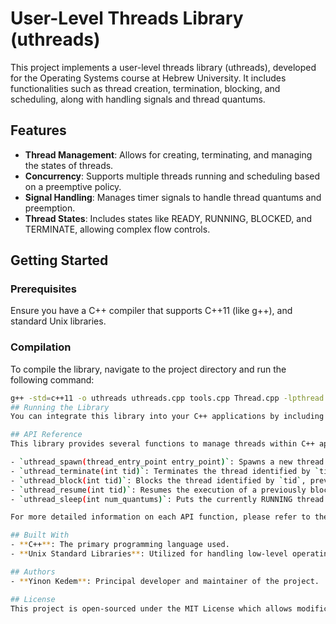 # User-Level Threads Library (uthreads)

This project implements a user-level threads library (uthreads), developed for the Operating Systems course at Hebrew University. It includes functionalities such as thread creation, termination, blocking, and scheduling, along with handling signals and thread quantums.

## Features

- **Thread Management**: Allows for creating, terminating, and managing the states of threads.
- **Concurrency**: Supports multiple threads running and scheduling based on a preemptive policy.
- **Signal Handling**: Manages timer signals to handle thread quantums and preemption.
- **Thread States**: Includes states like READY, RUNNING, BLOCKED, and TERMINATE, allowing complex flow controls.

## Getting Started

### Prerequisites
Ensure you have a C++ compiler that supports C++11 (like g++), and standard Unix libraries.

### Compilation
To compile the library, navigate to the project directory and run the following command:
```bash
g++ -std=c++11 -o uthreads uthreads.cpp tools.cpp Thread.cpp -lpthread
## Running the Library
You can integrate this library into your C++ applications by including `uthreads.h` and linking against the compiled library. This allows you to leverage user-level thread management in your own applications.

## API Reference
This library provides several functions to manage threads within C++ applications:

- `uthread_spawn(thread_entry_point entry_point)`: Spawns a new thread that starts execution at the specified entry point function.
- `uthread_terminate(int tid)`: Terminates the thread identified by `tid`.
- `uthread_block(int tid)`: Blocks the thread identified by `tid`, preventing it from being scheduled until resumed.
- `uthread_resume(int tid)`: Resumes the execution of a previously blocked thread identified by `tid`.
- `uthread_sleep(int num_quantums)`: Puts the currently RUNNING thread to sleep for `num_quantums` scheduling intervals.

For more detailed information on each API function, please refer to the function prototypes and comments in the `uthreads.h` file.

## Built With
- **C++**: The primary programming language used.
- **Unix Standard Libraries**: Utilized for handling low-level operating system interactions.

## Authors
- **Yinon Kedem**: Principal developer and maintainer of the project.

## License
This project is open-sourced under the MIT License which allows modification and distribution of the software under specific conditions. See the `LICENSE` file for more details.
